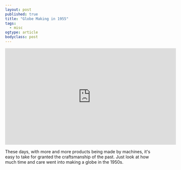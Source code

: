 ```yaml
---
layout: post 
published: true 
title: "Globe Making in 1955" 
tags:
  - misc
ogtype: article 
bodyclass: post 
---
```


<iframe width="560" height="315" src="https://www.youtube.com/embed/4RWcWSN4HhI" frameborder="0" allowfullscreen></iframe>

These days, with more and more products being made by machines, it's easy to take for granted the craftsmanship of the past. Just look at how much time and care went into making a globe in the 1950s.
